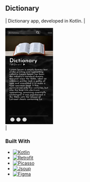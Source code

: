 ## Dictionary

| Dictionary app, developed in Kotlin. | <div><img alt="img" src="./app/src/main/res/drawable/style_readme.png" height="300" width="150"/> </div> |

### Built With
- [![Kotlin][Kotlin.]][Kotlin-url]
- [![Retrofit][Retrofit.]][Retrofit-url]
- [![Picasso][Picasso.]][Picasso-url]
- [![Jsoup][Jsoup.]][Jsoup-url]
- [![Figma][Figma.]][Figma-url]

<!-- MARKDOWN LINKS & IMAGES -->

[Kotlin.]: https://img.shields.io/badge/Kotlin-4A4A55?style=for-the-badge&logo=kotlin&logoColor=#6db33f

[Kotlin-url]: https://kotlinlang.org/

[Retrofit.]: https://img.shields.io/badge/Retrofit-4A4A55?style=for-the-badge&logo=retrofit&logoColor=#6db33f

[Retrofit-url]: https://square.github.io/retrofit/

[Figma.]: https://img.shields.io/badge/Figma-4A4A55?style=for-the-badge&logo=figma&logoColor=ffffff

[Figma-url]: https://www.figma.com/

[Picasso.]: https://img.shields.io/badge/Picasso-4A4A55?style=for-the-badge&logo=picasso&logoColor=#6db33f

[Picasso-url]: https://square.github.io/picasso/

[Jsoup.]: https://img.shields.io/badge/Jsoup-4A4A55?style=for-the-badge&logo=jsoup&logoColor=#6db33f

[Jsoup-url]: https://jsoup.org/
